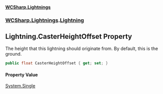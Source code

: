 #### [WCSharp.Lightnings](README.md 'README')
### [WCSharp.Lightnings](WCSharp.Lightnings.md 'WCSharp.Lightnings').[Lightning](WCSharp.Lightnings.Lightning.md 'WCSharp.Lightnings.Lightning')

## Lightning.CasterHeightOffset Property

The height that this lightning should originate from. By default, this is the ground.

```csharp
public float CasterHeightOffset { get; set; }
```

#### Property Value
[System.Single](https://docs.microsoft.com/en-us/dotnet/api/System.Single 'System.Single')